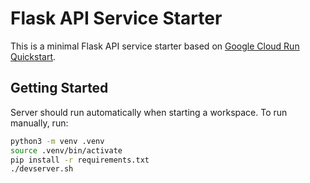 # Flask API Service Starter

This is a minimal Flask API service starter based on [Google Cloud Run Quickstart](https://cloud.google.com/run/docs/quickstarts/build-and-deploy/deploy-python-service).

## Getting Started

Server should run automatically when starting a workspace. To run manually, run:
```sh
python3 -m venv .venv
source .venv/bin/activate
pip install -r requirements.txt
./devserver.sh
```
